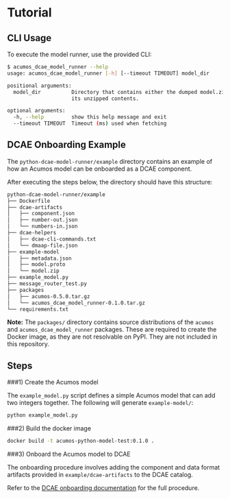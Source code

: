 # Tutorial

## CLI Usage

To execute the model runner, use the provided CLI:

```bash
$ acumos_dcae_model_runner --help
usage: acumos_dcae_model_runner [-h] [--timeout TIMEOUT] model_dir

positional arguments:
  model_dir          Directory that contains either the dumped model.zip or
                     its unzipped contents.

optional arguments:
  -h, --help         show this help message and exit
  --timeout TIMEOUT  Timeout (ms) used when fetching
```

## DCAE Onboarding Example

The `python-dcae-model-runner/example` directory contains an example of how an Acumos model can be onboarded as a DCAE component.

After executing the steps below, the directory should have this structure:

```bash
python-dcae-model-runner/example
├── Dockerfile
├── dcae-artifacts
│   ├── component.json
│   ├── number-out.json
│   └── numbers-in.json
├── dcae-helpers
│   ├── dcae-cli-commands.txt
│   └── dmaap-file.json
├── example-model
│   ├── metadata.json
│   ├── model.proto
│   └── model.zip
├── example_model.py
├── message_router_test.py
├── packages
│   ├── acumos-0.5.0.tar.gz
│   └── acumos_dcae_model_runner-0.1.0.tar.gz
└── requirements.txt
```

**Note:** The `packages/` directory contains source distributions of the `acumos` and `acumos_dcae_model_runner` packages. These are required to create the Docker image, as they are not resolvable on PyPI. They are not included in this repository.

## Steps

###1) Create the Acumos model

The `example_model.py` script defines a simple Acumos model that can add two integers together. The following will generate `example-model/`:

```bash
python example_model.py
```

###2) Build the docker image 

```bash
docker build -t acumos-python-model-test:0.1.0 .
```

###3) Onboard the Acumos model to DCAE

The onboarding procedure involves adding the component and data format artifacts provided in `example/dcae-artifacts` to the DCAE catalog.

Refer to the [DCAE onboarding documentation](http://dcae-platform.research.att.com/) for the full procedure.

